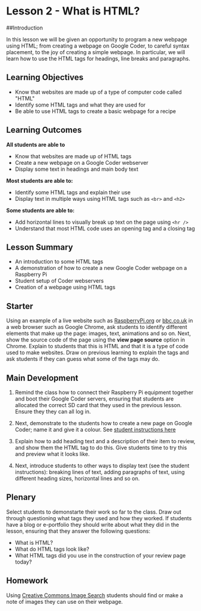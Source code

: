 # Lesson 2 - What is HTML?

##Introduction

In this lesson we will be given an opportunity to program a new webpage using HTML; from creating a webpage on Google Coder, to careful syntax placement, to the joy of creating a simple webpage. In particular, we will learn how to use the HTML tags for headings, line breaks and paragraphs.

## Learning Objectives

- Know that websites are made up of a type of computer code called "HTML"
- Identify some HTML tags and what they are used for
- Be able to use HTML tags to create a basic webpage for a recipe

## Learning Outcomes

**All students are able to**

- Know that websites are made up of HTML tags
- Create a new webpage on a Google Coder webserver
- Display some text in headings and main body text

**Most students are able to:**

- Identify some HTML tags and explain their use
- Display text in multiple ways using HTML tags such as `<br>` and `<h2>`

**Some students are able to:**

- Add horizontal lines to visually break up text on the page using `<hr />`
- Understand that most HTML code uses an opening tag and a closing tag


## Lesson Summary

- An introduction to some HTML tags
- A demonstration of how to create a new Google Coder webpage on a Raspberry Pi
- Student setup of Coder webservers
- Creation of a webpage using HTML tags

## Starter

Using an example of a live website such as [RaspberryPi.org](http://www.raspberrypi.org) or [bbc.co.uk](http://bbc.co.uk) in a web browser such as Google Chrome, ask students to identify different elements that make up the page: images, text, animations and so on. Next, show the source code of the page using the **view page source** option in Chrome. Explain to students that this is HTML and that it is a type of code used to make websites. Draw on previous learning to explain the tags and ask students if they can guess what some of the tags may do.

## Main Development

1. Remind the class how to connect their Raspberry Pi equipment together and boot their Google Coder servers, ensuring that students are allocated the correct SD card that they used in the previous lesson. Ensure they they can all log in.

2. Next, demonstrate to the students how to create a new page on Google Coder; name it and give it a colour. See [student instructions here](https://github.com/raspberrypilearning/coder-html-css-lessons/blob/master/Lesson-2/student-instructions-2.md)

3. Explain how to add heading text and a description of their item to review, and show them the HTML tag to do this. Give students time to try this and preview what it looks like.

4. Next, introduce students to other ways to display text (see the student instructions): breaking lines of text, adding paragraphs of text, using different heading sizes, horizontal lines and so on.

## Plenary

Select students to demonstarte their work so far to the class. Draw out through questioning what tags they used and how they worked. If students have a blog or e-portfolio they should write about what they did in the lesson, ensuring that they answer the following questions:
- What is HTML?
- What do HTML tags look like?
- What HTML tags did you use in the construction of your review page today?

## Homework

Using [Creative Commons Image Search](http://search.creativecommons.org/) students should find or make a note of images they can use on their webpage.


